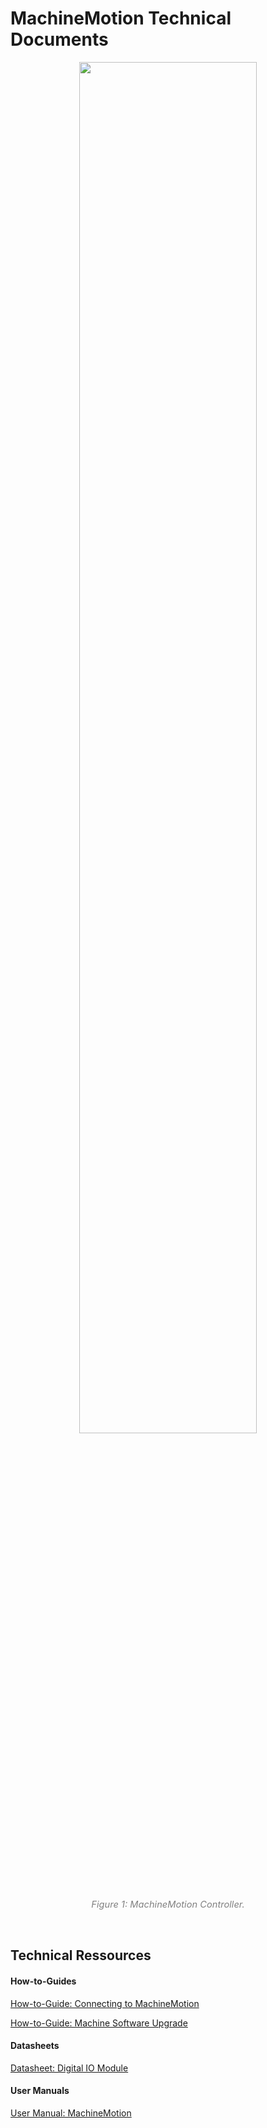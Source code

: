 # MachineMotion Technical Documents

<p style="text-align:center;" ><img src="_media/CE-CL-105-0003_raw.png" width="75%" height="75%"></p>
<p style="text-align: center;"><span style="color: #808080; font-size: 11pt;"><em>Figure 1: MachineMotion Controller.</em></p>

<p>&nbsp;</p>

## Technical Ressources

#### How-to-Guides

[How-to-Guide: Connecting to MachineMotion](__documentation/How-to-Guide--Connecting_to_MachineMotion/How-to-Guide--Connecting_to_MachineMotion.md)

[How-to-Guide: Machine Software Upgrade](__documentation/How-to-Guide--MachineMotion_Software_Upgrade/How-to-Guide--MachineMotion_Software_Upgrade.md)

#### Datasheets

[Datasheet: Digital IO Module](__documentation/Datasheet--Digital_IO_Module/Datasheet--Digital_IO_Module.md)

#### User Manuals

[User Manual: MachineMotion](__documentation/User_Manual--MachineMotion_V1D0/User_Manual--MachineMotion_V1D0.md)